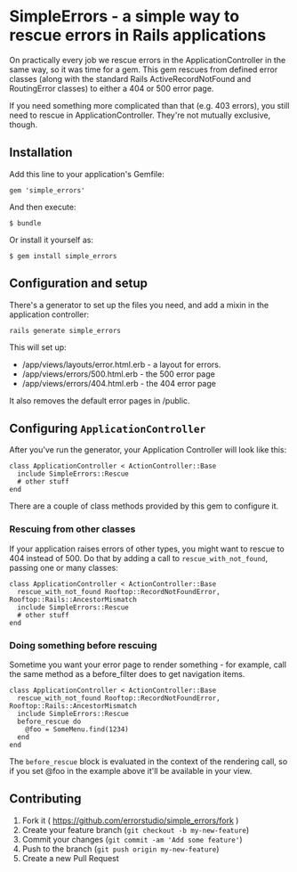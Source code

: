 # SimpleErrors - a simple way to rescue errors in Rails applications

On practically every job we rescue errors in the ApplicationController in the same way, so it was time for a gem. This gem rescues from defined error classes (along with the standard Rails ActiveRecordNotFound and RoutingError classes) to either a 404 or 500 error page.

If you need something more complicated than that (e.g. 403 errors), you still need to rescue in ApplicationController. They're not mutually exclusive, though.

## Installation

Add this line to your application's Gemfile:

    gem 'simple_errors'

And then execute:

    $ bundle

Or install it yourself as:

    $ gem install simple_errors
    
## Configuration and setup

There's a generator to set up the files you need, and add a mixin in the application controller:

    rails generate simple_errors
    
This will set up:

* /app/views/layouts/error.html.erb - a layout for errors.
* /app/views/errors/500.html.erb - the 500 error page 
* /app/views/errors/404.html.erb - the 404 error page

It also removes the default error pages in /public.

## Configuring `ApplicationController`

After you've run the generator, your Application Controller will look like this:

```
class ApplicationController < ActionController::Base
  include SimpleErrors::Rescue
  # other stuff
end

```

There are a couple of class methods provided by this gem to configure it.
                                                                          
### Rescuing from other classes
If your application raises errors of other types, you might want to rescue to 404 instead of 500. Do that by adding a call to `rescue_with_not_found`, passing one or many classes:
 
```
class ApplicationController < ActionController::Base
  rescue_with_not_found Rooftop::RecordNotFoundError, Rooftop::Rails::AncestorMismatch
  include SimpleErrors::Rescue
  # other stuff
end  
```

### Doing something before rescuing
Sometime you want your error page to render something - for example, call the same method as a before_filter does to get navigation items.

```
class ApplicationController < ActionController::Base
  rescue_with_not_found Rooftop::RecordNotFoundError, Rooftop::Rails::AncestorMismatch
  include SimpleErrors::Rescue
  before_rescue do
    @foo = SomeMenu.find(1234)
  end
end
```

The `before_rescue` block is evaluated in the context of the rendering call, so if you set @foo in the example above it'll be available in your view.

## Contributing

1. Fork it ( https://github.com/errorstudio/simple_errors/fork )
2. Create your feature branch (`git checkout -b my-new-feature`)
3. Commit your changes (`git commit -am 'Add some feature'`)
4. Push to the branch (`git push origin my-new-feature`)
5. Create a new Pull Request
